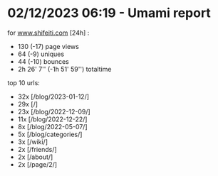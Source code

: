 # 02/12/2023 06:19 - Umami report
for www.shifeiti.com [24h] :

 - 130 (-17) page views
 - 64 (-9) uniques
 - 44 (-10) bounces
 - 2h 26' 7'' (-1h 51' 59'') totaltime


top 10 urls:
 - 32x [/blog/2023-01-12/]
 - 29x [/]
 - 23x [/blog/2022-12-09/]
 - 11x [/blog/2022-12-22/]
 - 8x [/blog/2022-05-07/]
 - 5x [/blog/categories/]
 - 3x [/wiki/]
 - 2x [/friends/]
 - 2x [/about/]
 - 2x [/page/2/]


